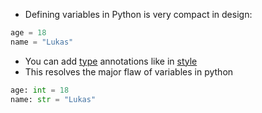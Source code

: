 
- Defining variables in Python is very compact in design:
```python
age = 18
name = "Lukas"
```

- You can add [type](computer-science/docs/python/types.md) annotations like in [style](computer-science/docs/python/style.md)
- This resolves the major flaw of variables in python 

```python
age: int = 18
name: str = "Lukas"
```